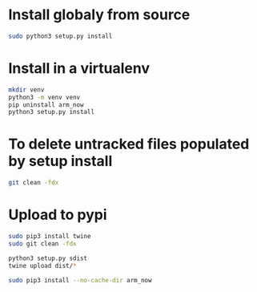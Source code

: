 # Install globaly from source
```sh
sudo python3 setup.py install
```

# Install in a virtualenv
```sh
mkdir venv
python3 -m venv venv
pip uninstall arm_now
python3 setup.py install
```

# To delete untracked files populated by setup install
```sh
git clean -fdx
```

# Upload to pypi
```sh
sudo pip3 install twine
sudo git clean -fdx

python3 setup.py sdist
twine upload dist/*

sudo pip3 install --no-cache-dir arm_now
```
